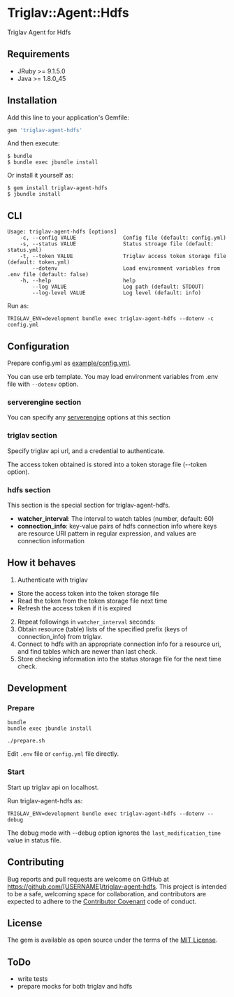 # Triglav::Agent::Hdfs

Triglav Agent for Hdfs

## Requirements

* JRuby >= 9.1.5.0
* Java >= 1.8.0_45

## Installation

Add this line to your application's Gemfile:

```ruby
gem 'triglav-agent-hdfs'
```

And then execute:

    $ bundle
    $ bundle exec jbundle install

Or install it yourself as:

    $ gem install triglav-agent-hdfs
    $ jbundle install

## CLI

```
Usage: triglav-agent-hdfs [options]
    -c, --config VALUE               Config file (default: config.yml)
    -s, --status VALUE               Status stroage file (default: status.yml)
    -t, --token VALUE                Triglav access token storage file (default: token.yml)
        --dotenv                     Load environment variables from .env file (default: false)
    -h, --help                       help
        --log VALUE                  Log path (default: STDOUT)
        --log-level VALUE            Log level (default: info)
```

Run as:

```
TRIGLAV_ENV=development bundle exec triglav-agent-hdfs --dotenv -c config.yml
```

## Configuration

Prepare config.yml as [example/config.yml](./example/config.yml).

You can use erb template. You may load environment variables from .env file with `--dotenv` option.

### serverengine section

You can specify any [serverengine](https://github.com/fluent/serverengine) options at this section

### triglav section

Specify triglav api url, and a credential to authenticate.

The access token obtained is stored into a token storage file (--token option).

### hdfs section

This section is the special section for triglav-agent-hdfs.

* **watcher_interval**: The interval to watch tables (number, default: 60)
* **connection_info**: key-value pairs of hdfs connection info where keys are resource URI pattern in regular expression, and values are connection information

## How it behaves

1. Authenticate with triglav
  * Store the access token into the token storage file
  * Read the token from the token storage file next time
  * Refresh the access token if it is expired
2. Repeat followings in `watcher_interval` seconds:
3. Obtain resource (table) lists of the specified prefix (keys of connection_info) from triglav.
4. Connect to hdfs with an appropriate connection info for a resource uri, and find tables which are newer than last check.
5. Store checking information into the status storage file for the next time check.

## Development

### Prepare

```
bundle
bundle exec jbundle install
```

```
./prepare.sh
```

Edit `.env` file or `config.yml` file directly.

### Start

Start up triglav api on localhost.

Run triglav-agent-hdfs as:

```
TRIGLAV_ENV=development bundle exec triglav-agent-hdfs --dotenv --debug
```

The debug mode with --debug option ignores the `last_modification_time` value in status file.

## Contributing

Bug reports and pull requests are welcome on GitHub at https://github.com/[USERNAME]/triglav-agent-hdfs. This project is intended to be a safe, welcoming space for collaboration, and contributors are expected to adhere to the [Contributor Covenant](http://contributor-covenant.org) code of conduct.


## License

The gem is available as open source under the terms of the [MIT License](http://opensource.org/licenses/MIT).

## ToDo

* write tests
* prepare mocks for both triglav and hdfs

